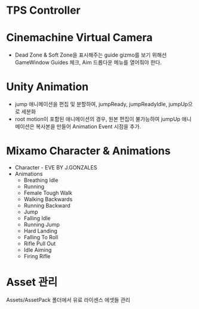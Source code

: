 # TPS Controller

# Cinemachine Virtual Camera
* Dead Zone & Soft Zone을 표시해주는 guide gizmo를 보기 위해선 GameWindow Guides 체크, Aim 드롭다운 메뉴를 열어줘야 한다.

# Unity Animation
* jump 애니메이션을 편집 및 분할하여, jumpReady, jumpReadyIdle, jumpUp으로 세분화
* root motion이 포함된 애니메이션의 경우, 원본 편집이 불가능하여 jumpUp 애니메이션은 복사본을 만들어 Animation Event 시점을 추가.

# Mixamo Character & Animations
* Character - EVE BY J.GONZALES
* Animations
  * Breathing Idle
  * Running
  * Female Tough Walk
  * Walking Backwards
  * Running Backward
  * Jump
  * Falling Idle
  * Running Jump
  * Hard Landing
  * Falling To Roll
  * Rifle Pull Out
  * Idle Aiming
  * Firing Rifle

# Asset 관리
Assets/AssetPack 폴더에서 유료 라이센스 에셋들 관리
